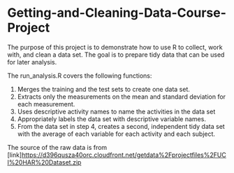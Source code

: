 # Getting-and-Cleaning-Data-Course-Project

The purpose of this project is to demonstrate how to use R to collect, work with, and clean a data set. The goal is to prepare tidy data that can be used for later analysis. 

The run_analysis.R covers the following functions:

  1. Merges the training and the test sets to create one data set.
  2. Extracts only the measurements on the mean and standard deviation for each measurement.
  3. Uses descriptive activity names to name the activities in the data set
  4. Appropriately labels the data set with descriptive variable names.
  5. From the data set in step 4, creates a second, independent tidy data set with the average of each variable for each activity and each subject.
  
  The source of the raw data is from 
  [link]https://d396qusza40orc.cloudfront.net/getdata%2Fprojectfiles%2FUCI%20HAR%20Dataset.zip


